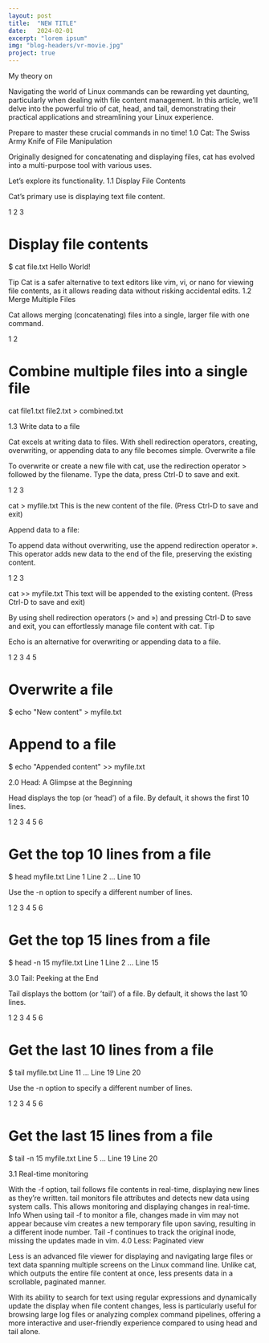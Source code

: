 ```yaml
---
layout: post
title:  "NEW TITLE"
date:   2024-02-01
excerpt: "lorem ipsum"
img: "blog-headers/vr-movie.jpg" 
project: true  
---
```


My theory on

Navigating the world of Linux commands can be rewarding yet daunting, particularly when dealing with file content management. In this article, we’ll delve into the powerful trio of cat, head, and tail, demonstrating their practical applications and streamlining your Linux experience.

Prepare to master these crucial commands in no time!
1.0 Cat: The Swiss Army Knife of File Manipulation

Originally designed for concatenating and displaying files, cat has evolved into a multi-purpose tool with various uses.

Let’s explore its functionality.
1.1 Display File Contents

Cat’s primary use is displaying text file content.

1
2
3

	

# Display file contents
$ cat file.txt
Hello World!

Tip
Cat is a safer alternative to text editors like vim, vi, or nano for viewing file contents, as it allows reading data without risking accidental edits.
1.2 Merge Multiple Files

Cat allows merging (concatenating) files into a single, larger file with one command.

1
2

	

# Combine multiple files into a single file
cat file1.txt file2.txt > combined.txt

1.3 Write data to a file

Cat excels at writing data to files. With shell redirection operators, creating, overwriting, or appending data to any file becomes simple.
Overwrite a file

To overwrite or create a new file with cat, use the redirection operator > followed by the filename. Type the data, press Ctrl-D to save and exit.

1
2
3

	

cat > myfile.txt
This is the new content of the file.
(Press Ctrl-D to save and exit)

Append data to a file:

To append data without overwriting, use the append redirection operator ». This operator adds new data to the end of the file, preserving the existing content.

1
2
3

	

cat >> myfile.txt
This text will be appended to the existing content.
(Press Ctrl-D to save and exit)

By using shell redirection operators (> and ») and pressing Ctrl-D to save and exit, you can effortlessly manage file content with cat.
Tip

Echo is an alternative for overwriting or appending data to a file.

1
2
3
4
5

	

# Overwrite a file
$ echo "New content" > myfile.txt

# Append to a file
$ echo "Appended content" >> myfile.txt

2.0 Head: A Glimpse at the Beginning

Head displays the top (or ‘head’) of a file. By default, it shows the first 10 lines.

1
2
3
4
5
6

	

# Get the top 10 lines from a file
$ head myfile.txt
Line 1
Line 2
...
Line 10

Use the -n option to specify a different number of lines.

1
2
3
4
5
6

	

# Get the top 15 lines from a file
$ head -n 15 myfile.txt
Line 1
Line 2
...
Line 15

3.0 Tail: Peeking at the End

Tail displays the bottom (or ’tail’) of a file. By default, it shows the last 10 lines.

1
2
3
4
5
6

	

# Get the last 10 lines from a file
$ tail myfile.txt
Line 11
...
Line 19
Line 20

Use the -n option to specify a different number of lines.

1
2
3
4
5
6

	

# Get the last 15 lines from a file
$ tail -n 15 myfile.txt
Line 5
...
Line 19
Line 20

3.1 Real-time monitoring

With the -f option, tail follows file contents in real-time, displaying new lines as they’re written. tail monitors file attributes and detects new data using system calls. This allows monitoring and displaying changes in real-time.
Info
When using tail -f to monitor a file, changes made in vim may not appear because vim creates a new temporary file upon saving, resulting in a different inode number. Tail -f continues to track the original inode, missing the updates made in vim.
4.0 Less: Paginated view

Less is an advanced file viewer for displaying and navigating large files or text data spanning multiple screens on the Linux command line. Unlike cat, which outputs the entire file content at once, less presents data in a scrollable, paginated manner.

With its ability to search for text using regular expressions and dynamically update the display when file content changes, less is particularly useful for browsing large log files or analyzing complex command pipelines, offering a more interactive and user-friendly experience compared to using head and tail alone.
